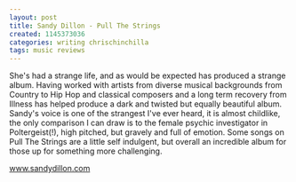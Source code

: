 ```yaml
---
layout: post
title: Sandy Dillon - Pull The Strings
created: 1145373036
categories: writing chrischinchilla
tags: music reviews
---
```


She's had a strange life, and as would be expected has produced a strange album. Having worked with artists from diverse musical backgrounds from Country to Hip Hop and classical composers and a long term recovery from Illness has helped produce a dark and twisted but equally beautiful album. Sandy's voice is one of the strangest I've ever heard, it is almost childlike, the only comparison I can draw is to the female psychic investigator in Poltergeist(!), high pitched, but gravely and full of emotion. Some songs on Pull The Strings are a little self indulgent, but overall an incredible album for those up for something more challenging.

<a href='http://www.sandydillon.com' target='_blank'>www.sandydillon.com</a>
